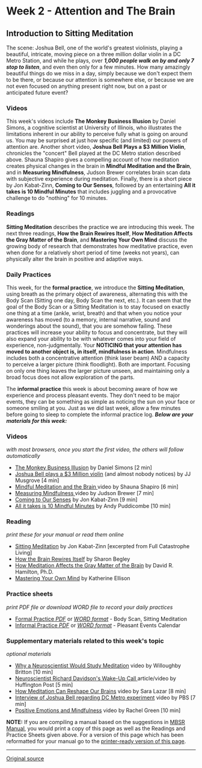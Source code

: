 Week 2 - Attention and The Brain
================================

Introduction to Sitting Meditation
----------------------------------

The scene: Joshua Bell, one of the world's greatest violinists, playing a
beautiful, intricate, moving piece on a three million dollar violin in a DC
Metro Station, and while he plays, over **_1,000 people walk on by and only 7
stop to listen_**, and even then only for a few minutes. How many amazingly
beautiful things do we miss in a day, simply because we don't expect them to be
there, or because our attention is somewhere else, or because we are not even
focused on anything present right now, but on a past or anticipated future
event?

### Videos  
This week's videos include **The Monkey Business Illusion** by Daniel Simons, a
cognitive scientist at University of Illinois, who illustrates the limitations
inherent in our ability to perceive fully what is going on around us. You may
be surprised at just how specific (and limited) our powers of attention are.
Another short video, **Joshua Bell Plays a $3 Million Violin**, chronicles the
"concert" Bell played at the DC Metro station described above. Shauna Shapiro
gives a compelling account of how meditation creates physical changes in the
brain in **Mindful Meditation and the Brain**, and in **Measuring
Mindfulness**, Judson Brewer correlates brain scan data with subjective
experience during meditation. Finally, there is a short piece by Jon
Kabat-Zinn, **Coming to Our Senses**, followed by an entertaining **All it
takes is 10 Mindful Minutes** that includes juggling and a provocative
challenge to do "nothing" for 10 minutes.

### Readings  
**Sitting Meditation** describes the practice we are introducing this week. The
next three readings, **How the Brain Rewires Itself**, **How Meditation Affects
the Gray Matter of the Brain**, and **Mastering Your Own Mind** discuss the
growing body of research that demonstrates how meditative practice, even when
done for a relatively short period of time (weeks not years), can physically
alter the brain in positive and adaptive ways.

### Daily Practices  
This week, for the **formal practice**, we introduce the **Sitting
Meditation**, using breath as the primary object of awareness, alternating this
with the Body Scan (Sitting one day, Body Scan the next, etc.). It can seem
that the goal of the Body Scan or a Sitting Meditation is to stay focused on
exactly one thing at a time (ankle, wrist, breath) and that when you notice
your awareness has moved (to a memory, internal narrative, sound and wonderings
about the sound), that you are somehow failing. These practices will increase
your ability to focus and concentrate, but they will also expand your ability
to be with whatever comes into your field of experience, non-judgmentally. Your
**NOTICING that your attention has moved to another object is, in itself,
mindfulness in action**.  Mindfulness includes both a concentrative attention
(think laser beam) AND a capacity to perceive a larger picture (think
floodlight). Both are important. Focusing on only one thing leaves the larger
picture unseen, and maintaining only a broad focus does not allow exploration
of the parts.

The **informal practice** this week is about becoming aware of how we
experience and process pleasant events. They don't need to be major events,
they can be something as simple as noticing the sun on your face or someone
smiling at you. Just as we did last week, allow a few minutes before going to
sleep to complete the informal practice log. _**Below are your materials for
this week:**_

### Videos
_with most browsers, once you start the first video, the others will follow automatically_  
* [The Monkey Business Illusion][38] by Daniel Simons [2 min]  
* [Joshua Bell plays a $3 Million violin][39] (and almost nobody notices) by JJ Musgrove [4 min]  
* [Mindful Meditation and the Brain ][40] video by Shauna Shapiro [6 min]  
* [Measuring Mindfulness ][41] video by Judson Brewer [7 min]  
* [Coming to Our Senses][42] by Jon Kabat-Zinn [9 min]  
* [All it takes is 10 Mindful Minutes][43] by Andy Puddicombe [10 min]  

### Reading
_print these for your manual or read them online_
* [Sitting Meditation][44] by Jon Kabat-Zinn [excerpted from Full Catastrophe Living]  
* [How the Brain Rewires Itself][45] by Sharon Begley  
* [How Meditation Affects the Gray Matter of the Brain][46] by David R. Hamilton, Ph.D.  
* [Mastering Your Own Mind][47] by Katherine Ellison  

### Practice sheets
_print PDF file or download WORD file to record your daily practices_  
* [Formal Practice _PDF_][48] or [_WORD format_][49] \- Body Scan, Sitting Meditation  
* [Informal Practice _PDF_][50] or [_WORD format_][51] \- Pleasant Events Calendar  

### Supplementary materials related to this week's topic
_optional materials_
* [Why a Neuroscientist Would Study Meditation][52] video by Willoughby Britton [10 min]  
* [Neuroscientist Richard Davidson's Wake-Up Call ][53] article/video by Huffington Post [5 min]  
* [How Meditation Can Reshape Our Brains][54] video by Sara Lazar [8 min]  
* [Interview of Joshua Bell regarding DC Metro experiment][55] video by PBS [7 min]  
* [Positive Emotions and Mindfulness][56] video by Rachel Green [10 min]  

**NOTE:** If you are compiling a manual based on the suggestions in [MBSR
Manual][16], you would print a copy of this page as well as the Readings and
Practice Sheets given above. For a version of this page which has been
reformatted for your manual go to the [printer-ready version of this page][57].

[16]: selfguidedMBSR_manual.md
[38]: https://www.youtube.com/watch?v=ux1cL7tHjlI&amp;list=PLbiVpU59JkValOIEIo2Y65mBopHCjKvBo&amp;index=1
[39]: https://www.youtube.com/watch?v=9gti4JFwP_o&amp;index=2&amp;list=PLbiVpU59JkValOIEIo2Y65mBopHCjKvBo
[40]: https://www.youtube.com/watch?v=R6hybxLidgA&amp;index=3&amp;list=PLbiVpU59JkValOIEIo2Y65mBopHCjKvBo
[41]: https://www.youtube.com/watch?v=wp9JD4APjSs&amp;list=PLbiVpU59JkValOIEIo2Y65mBopHCjKvBo&amp;index=4
[42]: https://www.youtube.com/watch?v=XNvZkepAiMo&amp;list=PLbiVpU59JkValOIEIo2Y65mBopHCjKvBo&amp;index=5
[43]: https://www.youtube.com/watch?v=qzR62JJCMBQ&amp;index=6&amp;list=PLbiVpU59JkValOIEIo2Y65mBopHCjKvBo
[44]: docs/week2/sittingmeditation.pdf
[45]: docs/week2/brain-rewires.pdf
[46]: docs/week2/graymatter.pdf
[47]: docs/week2/mastering.pdf
[48]: practice/week2-formal.pdf
[49]: practice/week2-formal.docx
[50]: practice/week2-informal.pdf
[51]: practice/week2-informal.docx
[52]: https://www.youtube.com/watch?v=ioCY_HKBFOc
[53]: http://www.huffingtonpost.com/entry/the-wake-up-call-that-transformed-neuroscientist-richard-davidsons-life_us_571fcbc4e4b01a5ebde3c0a7
[54]: https://www.youtube.com/watch?v=m8rRzTtP7Tc
[55]: https://www.youtube.com/watch?v=BJhZ0J3bIYc
[56]: https://www.youtube.com/watch?feature=player_embedded&amp;v=4Gcohaq8Uhs#!
[57]: http://palousemindfulness.com/docs/manualMBSRweek2.pdf
  
-----

[Original source](http://palousemindfulness.com/selfguidedMBSR_week2.html "Permalink to MBSR week 2")
